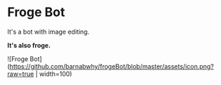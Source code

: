 # Froge Bot
It's a bot with image editing.

**It's also froge.**

![Froge Bot](https://github.com/barnabwhy/frogeBot/blob/master/assets/icon.png?raw=true | width=100)


